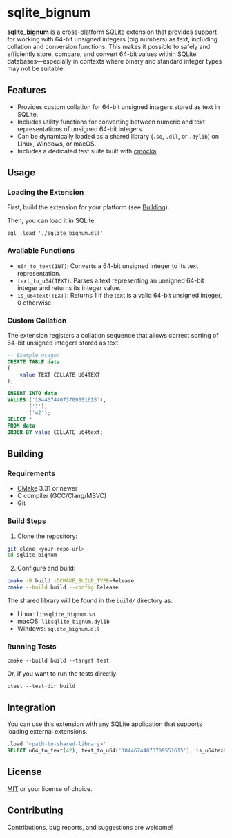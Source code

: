 # sqlite_bignum

**sqlite_bignum** is a cross-platform [SQLite](https://sqlite.org/) extension that provides support for working with
64-bit unsigned integers (big numbers) as text, including collation and conversion functions. This makes it possible to
safely and efficiently store, compare, and convert 64-bit values within SQLite databases—especially in contexts where
binary and standard integer types may not be suitable.

## Features

- Provides custom collation for 64-bit unsigned integers stored as text in SQLite.
- Includes utility functions for converting between numeric and text representations of unsigned 64-bit integers.
- Can be dynamically loaded as a shared library (`.so`, `.dll`, or `.dylib`) on Linux, Windows, or macOS.
- Includes a dedicated test suite built with [cmocka](https://cmocka.org/).

## Usage

### Loading the Extension

First, build the extension for your platform (see [Building](#building)).

Then, you can load it in SQLite:

```
sql .load './sqlite_bignum.dll' 
```

### Available Functions

- `u64_to_text(INT)`: Converts a 64-bit unsigned integer to its text representation.
- `text_to_u64(TEXT)`: Parses a text representing an unsigned 64-bit integer and returns its integer value.
- `is_u64text(TEXT)`: Returns 1 if the text is a valid 64-bit unsigned integer, 0 otherwise.

### Custom Collation

The extension registers a collation sequence that allows correct sorting of 64-bit unsigned integers stored as text.

```sql
-- Example usage: 
CREATE TABLE data
(
    value TEXT COLLATE U64TEXT
);

INSERT INTO data
VALUES ('18446744073709551615'),
       ('1'),
       ('42');
SELECT *
FROM data
ORDER BY value COLLATE u64text;

```

## Building

### Requirements

- [CMake](https://cmake.org/) 3.31 or newer
- C compiler (GCC/Clang/MSVC)
- Git

### Build Steps

1. Clone the repository:

```sh
git clone <your-repo-url>
cd sqlite_bignum
```

2. Configure and build:

```sh
cmake -B build -DCMAKE_BUILD_TYPE=Release
cmake --build build --config Release
```

The shared library will be found in the `build/` directory as:

- Linux: `libsqlite_bignum.so`
- macOS: `libsqlite_bignum.dylib`
- Windows: `sqlite_bignum.dll`

### Running Tests

```shell
cmake --build build --target test
```

Or, if you want to run the tests directly:

```shell
ctest --test-dir build
```

## Integration

You can use this extension with any SQLite application that supports loading external extensions.

```sql
.load '<path-to-shared-library>'
SELECT u64_to_text(42), text_to_u64('18446744073709551615'), is_u64text('invalid_value');

```

## License

[MIT](LICENSE) or your license of choice.

## Contributing

Contributions, bug reports, and suggestions are welcome!

